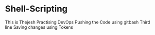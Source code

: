 # Shell-Scripting
This is Thejesh Practising DevOps
Pushing the Code using gitbash
Third line
Saving changes using Tokens